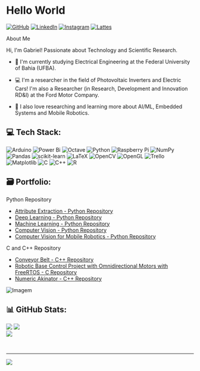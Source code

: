 <!-- Title -->
# Hello World

[![GitHub](https://img.shields.io/badge/GitHub-%2312100E.svg?logo=Github&logoColor=white)](https://github.com/GCorreia-SD?tab=repositories)
[![LinkedIn](https://img.shields.io/badge/LinkedIn-%230077B5.svg?logo=linkedin&logoColor=white)](https://www.linkedin.com/in/gcorreia-santos/) 
[![Instagram](https://img.shields.io/badge/Instagram-%23E4405F.svg?logo=Instagram&logoColor=white)](https://instagram.com/https://www.instagram.com/sd_gabriel00/)
[![Lattes](https://img.shields.io/badge/Lattes-%230A5599.svg?logoColor=white)](http://lattes.cnpq.br/9393452377273745)

<!-- General Presentation -->
<p>
  About Me
  
  Hi, I'm Gabriel! Passionate about Technology and Scientific Research.
  
  * 📓 I'm currently studying Electrical Engineering at the Federal University of Bahia (UFBA).
    
  * 💻 I'm a researcher in the field of Photovoltaic Inverters and Electric Cars! I'm also a Researcher (in Research, Development and Innovation RD&I) at the Ford Motor Company.

  * 🤖 I also love researching and learning more about AI/ML, Embedded Systems and Mobile Robotics.
</p>

<!-- TechStack -->
## 💻 Tech Stack:
![Arduino](https://img.shields.io/badge/-Arduino-00979D?style=for-the-badge&logo=Arduino&logoColor=white) 
![Power Bi](https://img.shields.io/badge/power_bi-F2C811?style=for-the-badge&logo=powerbi&logoColor=black)
![Octave](https://img.shields.io/badge/OCTAVE-darkblue?style=for-the-badge&logo=octave&logoColor=fcd683) 
![Python](https://img.shields.io/badge/python-3670A0?style=for-the-badge&logo=python&logoColor=ffdd54) 
![Raspberry Pi](https://img.shields.io/badge/-RaspberryPi-C51A4A?style=for-the-badge&logo=Raspberry-Pi) 
![NumPy](https://img.shields.io/badge/numpy-%23013243.svg?style=for-the-badge&logo=numpy&logoColor=white) 
![Pandas](https://img.shields.io/badge/pandas-%23150458.svg?style=for-the-badge&logo=pandas&logoColor=white) 
![scikit-learn](https://img.shields.io/badge/scikit--learn-%23F7931E.svg?style=for-the-badge&logo=scikit-learn&logoColor=white) 
![LaTeX](https://img.shields.io/badge/latex-%23008080.svg?style=for-the-badge&logo=latex&logoColor=white) 
![OpenCV](https://img.shields.io/badge/opencv-%23white.svg?style=for-the-badge&logo=opencv&logoColor=white) 
![OpenGL](https://img.shields.io/badge/OpenGL-%23FFFFFF.svg?style=for-the-badge&logo=opengl) 
![Trello](https://img.shields.io/badge/Trello-%23026AA7.svg?style=for-the-badge&logo=Trello&logoColor=white) 
![Matplotlib](https://img.shields.io/badge/Matplotlib-%23ffffff.svg?style=for-the-badge&logo=Matplotlib&logoColor=black) 
![C](https://img.shields.io/badge/c-%2300599C.svg?style=for-the-badge&logo=c&logoColor=white) 
![C++](https://img.shields.io/badge/c++-%2300599C.svg?style=for-the-badge&logo=c%2B%2B&logoColor=white) 
![R](https://img.shields.io/badge/r-%23276DC3.svg?style=for-the-badge&logo=r&logoColor=white) 

<!-- Portfolio -->
## 🗃️ Portfolio:
Python Repository
- [Attribute Extraction - Python Repository](https://github.com/GCorreia-SD/AttributeExtraction-Repository)
- [Deep Learning - Python Repository](https://github.com/GCorreia-SD/DeepLearning-Repository)
- [Machine Learning - Python Repository](https://github.com/GCorreia-SD/MachineLearning-Repository/tree/main)
- [Computer Vision - Python Repository](https://github.com/GCorreia-SD/ComputerVision-Repository)
- [Computer Vision for Mobile Robotics - Python Repository](https://github.com/GCorreia-SD/HuskyComputerVision-Repository/tree/videos)

</p>

C and C++ Repository
- [Conveyor Belt - C++ Repository](https://github.com/GCorreia-SD/ConveyorBelt-Repository/tree/main)
- [Robotic Base Control Project with Omnidirectional Motors with FreeRTOS - C Repository](https://github.com/GCorreia-SD/OmnidirectionalMotors-Repository/tree/main)
- [Numeric Akinator - C++ Repository](https://github.com/GCorreia-SD/NumericAkinator-Repository/tree/main)

<!-- GIF -->
<p align="left">
  <img align="center" src="https://i.giphy.com/media/v1.Y2lkPTc5MGI3NjExa2FjaGJkcnZoZDNjZWs5Ync3d2RxNHc2eTF3a2E5em9kZjBxdjVuYiZlcD12MV9pbnRlcm5hbF9naWZfYnlfaWQmY3Q9Zw/KEN5pTGwPFRBylHoON/giphy.gif" alt="Imagem">
</p>

<!-- GitHub Stats -->
## 📊 GitHub Stats:
![](https://github-readme-stats.vercel.app/api?username=GCorreia-sd&theme=dark&hide_border=false&include_all_commits=false&count_private=false)
![](https://github-readme-streak-stats.herokuapp.com/?user=GCorreia-sd&theme=dark&hide_border=false)
<br/>
![](https://github-readme-stats.vercel.app/api/top-langs/?username=GCorreia-sd&theme=dark)
<br/>
<!-- ![](https://github-readme-stats.vercel.app/api/top-langs/?username=GCorreia-sd&theme=dark&hide_border=false&include_all_commits=false&count_private=false&layout=compact) -->
<br/> 

---
[![](https://visitcount.itsvg.in/api?id=GCorreia-sd&icon=0&color=0)](https://visitcount.itsvg.in)

<!-- Proudly created with GPRM ( https://gprm.itsvg.in ) -->
